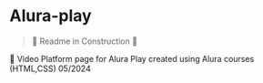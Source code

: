 # Alura-play
> :construction: Readme in Construction :construction:   

🌱 Video Platform page for Alura Play created using Alura courses (HTML,CSS) 05/2024
